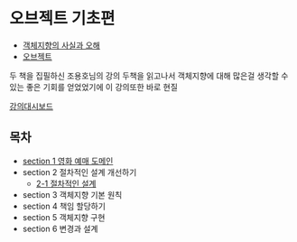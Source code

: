 # 오브젝트 기초편

-   [객체지향의 사실과 오해](https://github.com/wjdrltjr5/The-Essence-of-Object-Orientation)
-   [오브젝트](https://github.com/wjdrltjr5/Object)

두 책을 집필하신 조용호님의 강의 두책을 읽고나서 객체지향에 대해 많은걸 생각할 수 있는 좋은 기회를 얻었었기에 이 강의또한 바로 현질

[강의대시보드](https://www.inflearn.com/course/%EC%98%A4%EB%B8%8C%EC%A0%9D%ED%8A%B8-%EA%B8%B0%EC%B4%88%ED%8E%B8-%EA%B0%9D%EC%B2%B4%EC%A7%80%ED%96%A5)

## 목차

-   [section 1 영화 예매 도메인](./1.%20영화%20예매%20도메인.md)
-   section 2 절차적인 설계 개선하기
    -   [2-1 절차적인 설계](./2-1%20절차적인%20설계%20.md)
-   section 3 객체지향 기본 원칙
-   section 4 책임 할당하기
-   section 5 객체지향 구현
-   section 6 변경과 설계
